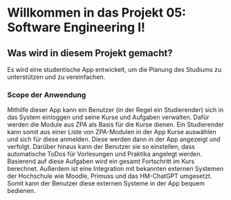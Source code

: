 # Willkommen in das Projekt 05: Software Engineering I!

## Was wird in diesem Projekt gemacht?

Es wird eine studentische App entwickelt, um die Planung des Studiums zu unterstützen und zu vereinfachen.

### Scope der Anwendung

Mithilfe dieser App kann ein Benutzer (in der Regel ein Studierender) sich in das System einloggen und seine Kurse und Aufgaben verwalten. Dafür werden die Module aus ZPA als Basis für die Kurse dienen. Ein Studierender kann somit aus einer Liste von ZPA-Modulen in der App Kurse auswählen und sich für diese anmelden. Diese werden dann in der App angezeigt und verfolgt. Darüber hinaus kann der Benutzer sie so einstellen, dass automatische ToDos für Vorlesungen und Praktika angelegt werden. Basierend auf diese Aufgaben wird ein gesamt Fortschritt im Kurs berechnet. Außerdem ist eine Integration mit bekannten externen Systemen der Hochschule wie Moodle, Primuss und das HM-ChatGPT umgesetzt. Somit kann der Benutzer diese externen Systeme in der App bequem bedienen.